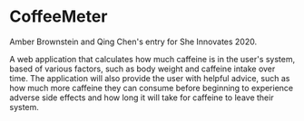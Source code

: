 # CoffeeMeter
Amber Brownstein and Qing Chen's entry for She Innovates 2020.

A web application that calculates how much caffeine is in the user's system, based of various factors, such as body weight and caffeine intake over time. The application will also provide the user with helpful advice, such as how much more caffeine they can consume before beginning to experience adverse side effects and how long it will take for caffeine to leave their system.
